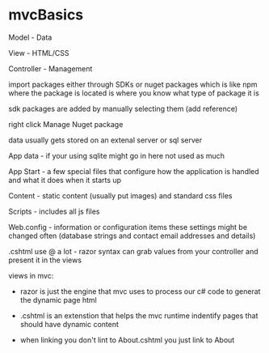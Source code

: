 # mvcBasics

Model - Data

View - HTML/CSS

Controller - Management

import packages either through SDKs or nuget packages which is like npm
where the package is located is where you know what type of package it is

sdk packages are added by manually selecting them (add reference)

right click Manage Nuget package

data usually gets stored on an extenal server or sql server

App data - if your using sqlite might go in here not used as much

App Start - a few special files that configure how the application is handled and what it does when it starts up

Content - static content (usually put images) and standard css files

Scripts - includes all js files

Web.config - information or configuration items these settings might be changed often (database strings and contact email addresses and details)

.cshtml use @ a lot - razor syntax 
can grab values from your controller and present it in the views

views in mvc:
 - razor is just the engine that mvc uses to process our c# code to generat the dynamic page html
 
 - .cshtml is an extenstion that helps the mvc runtime indentify pages that should have dynamic content
 - when linking you don't lint to About.cshtml you just link to About
